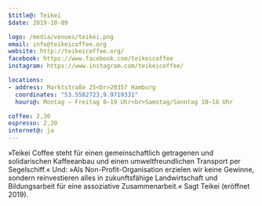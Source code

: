```yaml
---
$title@: Teikei
$date: 2019-10-09

logo: /media/venues/teikei.png
email: info@teikeicoffee.org
website: http://teikeicoffee.org/
facebook: https://www.facebook.com/teikeicoffee
instagram: https://www.instagram.com/teikeicoffee/

locations:
- address: Marktstraße 25<br>20357 Hamburg
  coordinates: "53.5582723,9.9719331"
  hours@: Montag – Freitag 8–19 Uhr<br>Samstag/Sonntag 10–18 Uhr

coffee: 2,30
espresso: 2,20
internet@: ja
---
```


»Teikei Coffee steht für einen gemeinschaftlich getragenen und solidarischen Kaffeeanbau und einen umweltfreundlichen Transport per Segelschiff.« Und: »Als Non-Profit-Organisation erzielen wir keine Gewinne, sondern reinvestieren alles in zukunftsfähige Landwirtschaft und Bildungsarbeit für eine assoziative Zusammenarbeit.« Sagt Teikei (eröffnet 2019).